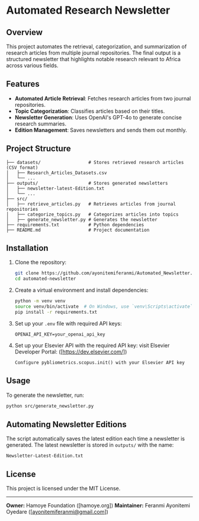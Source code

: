 # Automated Research Newsletter

## Overview
This project automates the retrieval, categorization, and summarization of research articles from multiple journal repositories. The final output is a structured newsletter that highlights notable research relevant to Africa across various fields.

## Features
- **Automated Article Retrieval**: Fetches research articles from two journal repositories.
- **Topic Categorization**: Classifies articles based on their titles.
- **Newsletter Generation**: Uses OpenAI's GPT-4o to generate concise research summaries.
- **Edition Management**: Saves newsletters and sends them out monthly.

## Project Structure
```
├── datasets/                  # Stores retrieved research articles (CSV format)
│   ├── Research_Articles_Datasets.csv
│   └── ...
├── outputs/                   # Stores generated newsletters
│   ├── newsletter-latest-Edition.txt
│   └── ...
├── src/
│   ├── retrieve_articles.py   # Retrieves articles from journal repositories
│   ├── categorize_topics.py   # Categorizes articles into topics
│   ├── generate_newsletter.py # Generates the newsletter
├── requirements.txt           # Python dependencies
├── README.md                  # Project documentation
```

## Installation
1. Clone the repository:
   ```bash
   git clone https://github.com/ayonitemiferanmi/Automated_Newsletter.git
   cd automated-newsletter
   ```

2. Create a virtual environment and install dependencies:
   ```bash
   python -m venv venv
   source venv/bin/activate  # On Windows, use `venv\Scripts\activate`
   pip install -r requirements.txt
   ```

3. Set up your `.env` file with required API keys:
   ```
   OPENAI_API_KEY=your_openai_api_key
   ```
4. Set up your Elsevier API with the required API key:
   visit Elsevier Developer Portal: ([https://dev.elsevier.com/])
   ```
   Configure pybliometrics.scopus.init() with your Elsevier API key
   ```

## Usage
To generate the newsletter, run:
```bash
python src/generate_newsletter.py
```

## Automating Newsletter Editions
The script automatically saves the latest edition each time a newsletter is generated. The latest newsletter is stored in `outputs/` with the name:
```
Newsletter-Latest-Edition.txt
```

<!-- ## Future Improvements -->
<!-- - Integration with an email service to send newsletters to subscribers. -->
<!-- - Improved topic categorization using machine learning. -->
<!-- - Web interface for user interaction. -->

## License
This project is licensed under the MIT License.

---
**Owner:** Hamoye Foundation ([hamoye.org]) **Maintainer:** Feranmi Ayonitemi Oyedare ([ayonitemiferanmi@gmail.com])

